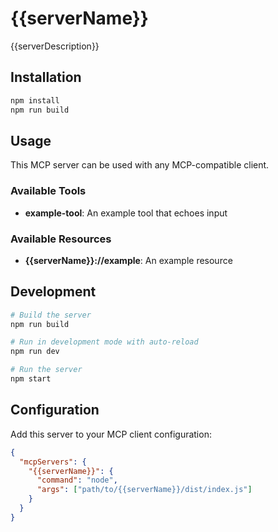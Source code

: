 # {{serverName}}

{{serverDescription}}

## Installation

```bash
npm install
npm run build
```

## Usage

This MCP server can be used with any MCP-compatible client.

### Available Tools

- **example-tool**: An example tool that echoes input

### Available Resources

- **{{serverName}}://example**: An example resource

## Development

```bash
# Build the server
npm run build

# Run in development mode with auto-reload
npm run dev

# Run the server
npm start
```

## Configuration

Add this server to your MCP client configuration:

```json
{
  "mcpServers": {
    "{{serverName}}": {
      "command": "node",
      "args": ["path/to/{{serverName}}/dist/index.js"]
    }
  }
}
```

